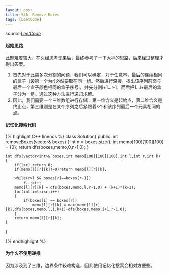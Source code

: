 ```yaml
---
layout: post
title: 546. Remove Boxes
tags: [LeetCode]
---
```


*source:[LeetCode][1]*


#### 起始思路
此题难度较大，在久经思考无果后，最终参考了一下大神的思路，后来经过整理才得出答案。
1. 首先对于此类多次分割的问题，我们可以确定，对于任意串，最后的连续相同的盒子（设第一个为r)必然要取在同一组。然后进行深搜，找出该序列前面与最后一个盒子颜色相同的盒子序号i，并先分割i+1...r-1，而后把1...i+最后的盒子分为一组。通过这种方法进行递归求解。
2. 因此，我们需要一个三维数组进行存储：第一维含义是起始点，第二维含义是终止点，第三维则是在某个序列之后紧跟着k个和该序列最后一个元素相同的点。

#### 记忆化搜索代码
{% highlight C++ linenos %}
class Solution{
public:
	int removeBoxes(vector<int>& boxes)
	{
	    int n = boxes.size();
	    int memo[100][100][100] = {0};
	    return dfs(boxes,memo,0,n-1,0);
	}
	
	int dfs(vector<int>& boxes,int memo[100][100][100],int l,int r,int k)
	{
	    if(l>r) return 0;
	    if(memo[l][r][k]!=0)return memo[l][r][k];
	
	    while(r>l && boxes[r]==boxes[r-1])
	        r--;k++;
	    memo[l][r][k] = dfs(boxes,memo,l,r-1,0) + (k+1)*(k+1);
	    for(int i=l;i<r;i++)
	    {
	        if(boxes[i] == boxes[r])
	            memo[l][r][k] = max(memo[l][r][k],dfs(boxes,memo,l,i,k+1)+dfs(boxes,memo,i+1,r-1,0);
	    }
	    return memo[l][r][k];
	}
}

{% endhighlight %}

#### 为什么不使用递推
因为涉及到了三维，边界条件较难构造，因此使用记忆化搜索会相对方便些。


[1]:	https://leetcode.com/problems/remove-boxes/#/description
